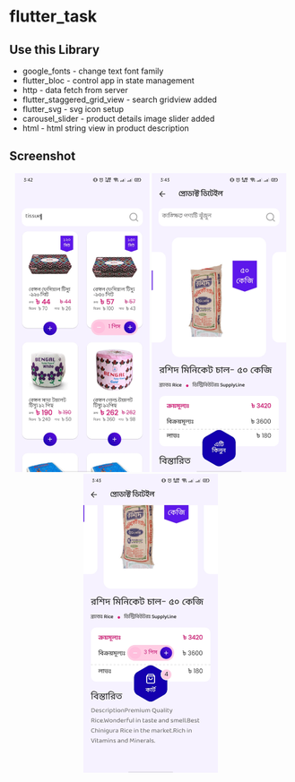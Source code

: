 # flutter_task

## Use this Library
- google_fonts - change text font family
- flutter_bloc - control app in state management
- http - data fetch from server
- flutter_staggered_grid_view - search gridview added
- flutter_svg - svg icon setup
- carousel_slider - product details image slider added
- html - html string view in product description

## Screenshot

<p align="center">
<img src="https://raw.githubusercontent.com/fozlerabbi321/flutter_dashboard/master/screenshot/task_img1.jpg" width="240"/>
<img src="https://raw.githubusercontent.com/fozlerabbi321/flutter_dashboard/master/screenshot/task_img2.jpg" width="240"/>
<img src="https://raw.githubusercontent.com/fozlerabbi321/flutter_dashboard/master/screenshot/task_img3.jpg" width="240"/>
</p>
